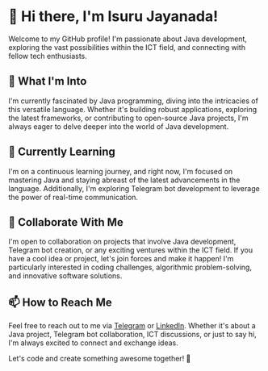 # 👋 Hi there, I'm Isuru Jayanada!

Welcome to my GitHub profile! I'm passionate about Java development, exploring the vast possibilities within the ICT field, and connecting with fellow tech enthusiasts.

## 👀 What I'm Into

I'm currently fascinated by Java programming, diving into the intricacies of this versatile language. Whether it's building robust applications, exploring the latest frameworks, or contributing to open-source Java projects, I'm always eager to delve deeper into the world of Java development.

## 🌱 Currently Learning

I'm on a continuous learning journey, and right now, I'm focused on mastering Java and staying abreast of the latest advancements in the language. Additionally, I'm exploring Telegram bot development to leverage the power of real-time communication.

## 💞️ Collaborate With Me

I'm open to collaboration on projects that involve Java development, Telegram bot creation, or any exciting ventures within the ICT field. If you have a cool idea or project, let's join forces and make it happen! I'm particularly interested in coding challenges, algorithmic problem-solving, and innovative software solutions.

## 📫 How to Reach Me

Feel free to reach out to me via [Telegram](https://t.me/https://t.me/IzuruJay) or [LinkedIn](https://www.linkedin.com/in/suru-jayanada-044738265/). Whether it's about a Java project, Telegram bot collaboration, ICT discussions, or just to say hi, I'm always excited to connect and exchange ideas.

Let's code and create something awesome together! 🚀

